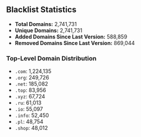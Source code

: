 ## Blacklist Statistics

- **Total Domains:** 2,741,731
- **Unique Domains:** 2,741,731
- **Added Domains Since Last Version:** 588,859
- **Removed Domains Since Last Version:** 869,044

### Top-Level Domain Distribution

-  `.com`: 1,224,135
-  `.org`: 249,726
-  `.net`: 185,082
-  `.top`: 83,956
-  `.xyz`: 67,724
-  `.ru`: 61,013
-  `.io`: 55,097
-  `.info`: 52,450
-  `.pl`: 48,754
-  `.shop`: 48,012
